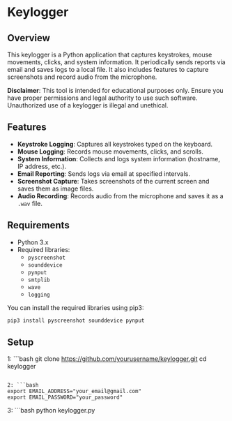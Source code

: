 # Keylogger

## Overview
This keylogger is a Python application that captures keystrokes, mouse movements, clicks, and system information. It periodically sends reports via email and saves logs to a local file. It also includes features to capture screenshots and record audio from the microphone.

**Disclaimer**: This tool is intended for educational purposes only. Ensure you have proper permissions and legal authority to use such software. Unauthorized use of a keylogger is illegal and unethical.

## Features
- **Keystroke Logging**: Captures all keystrokes typed on the keyboard.
- **Mouse Logging**: Records mouse movements, clicks, and scrolls.
- **System Information**: Collects and logs system information (hostname, IP address, etc.).
- **Email Reporting**: Sends logs via email at specified intervals.
- **Screenshot Capture**: Takes screenshots of the current screen and saves them as image files.
- **Audio Recording**: Records audio from the microphone and saves it as a `.wav` file.

## Requirements
- Python 3.x
- Required libraries:
  - `pyscreenshot`
  - `sounddevice`
  - `pynput`
  - `smtplib`
  - `wave`
  - `logging`
  
You can install the required libraries using pip3:

```bash
pip3 install pyscreenshot sounddevice pynput
```

## Setup

1: ```bash
git clone https://github.com/yourusername/keylogger.git
cd keylogger
```

2: ```bash
export EMAIL_ADDRESS="your_email@gmail.com"
export EMAIL_PASSWORD="your_password"
```
3: ```bash
python keylogger.py
```
